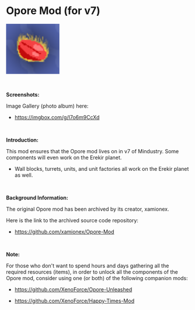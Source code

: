 # Opore Mod (for v7)

![xxx](https://github.com/XenoForce/Opore-Mod-v7/blob/main/icon.png)

<br>

**Screenshots:**

Image Gallery (photo album) here:

  * https://imgbox.com/g/I7o6m9CcXd

<br>

**Introduction:**

This mod ensures that the Opore mod lives on in v7 of Mindustry. Some components will even work on the Erekir planet.

* Wall blocks, turrets, units, and unit factories all work on the Erekir planet as well.

<br>

**Background Information:**

The original Opore mod has been archived by its creator, xamionex.

Here is the link to the archived source code repository:

  * https://github.com/xamionex/Opore-Mod

<br>

**Note:**

For those who don't want to spend hours and days gathering all the required resources (items), in order to unlock all the components of the Opore mod, consider using one (or both) of the following companion mods:

 * https://github.com/XenoForce/Opore-Unleashed

 * https://github.com/XenoForce/Happy-Times-Mod

<br>
